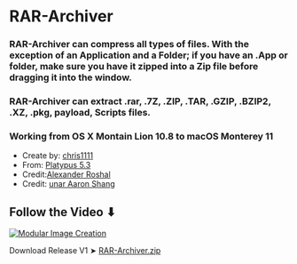 # RAR-Archiver

### RAR-Archiver can compress all types of files. With the exception of an Application and a Folder; if you have an .App or folder, make sure you have it zipped into a Zip file before dragging it into the window.

### RAR-Archiver can extract .rar, .7Z, .ZIP, .TAR, .GZIP, .BZIP2, .XZ, .pkg, payload, Scripts files.

### Working from OS X Montain Lion 10.8 to macOS Monterey 11

- Create by: [chris1111](https://github.com/chris1111/)
- From: [Platypus 5.3](https://sveinbjorn.org/platypus)
- Credit:[Alexander Roshal](https://www.rarlab.com/)
- Credit: [unar Aaron Shang](https://github.com/ashang/unar)

## Follow the Video ⬇︎

[![Modular Image Creation](https://i87.servimg.com/u/f87/17/99/48/98/68747410.png)](https://youtu.be/KS8lTifiuGE)

Download Release V1 ➤ [RAR-Archiver.zip](https://github.com/chris1111/RAR-Archiver/releases/tag/V1)